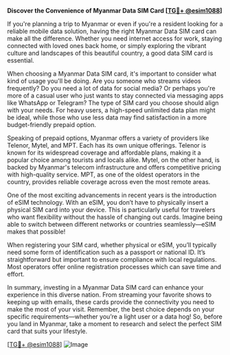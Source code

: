 **Discover the Convenience of Myanmar Data SIM Card [[TG💪+ @esim1088](https://t.me/s/esim1088)]**

If you're planning a trip to Myanmar or even if you're a resident looking for a reliable mobile data solution, having the right Myanmar Data SIM card can make all the difference. Whether you need internet access for work, staying connected with loved ones back home, or simply exploring the vibrant culture and landscapes of this beautiful country, a good data SIM card is essential.

When choosing a Myanmar Data SIM card, it's important to consider what kind of usage you'll be doing. Are you someone who streams videos frequently? Do you need a lot of data for social media? Or perhaps you're more of a casual user who just wants to stay connected via messaging apps like WhatsApp or Telegram? The type of SIM card you choose should align with your needs. For heavy users, a high-speed unlimited data plan might be ideal, while those who use less data may find satisfaction in a more budget-friendly prepaid option.

Speaking of prepaid options, Myanmar offers a variety of providers like Telenor, Mytel, and MPT. Each has its own unique offerings. Telenor is known for its widespread coverage and affordable plans, making it a popular choice among tourists and locals alike. Mytel, on the other hand, is backed by Myanmar's telecom infrastructure and offers competitive pricing with high-quality service. MPT, as one of the oldest operators in the country, provides reliable coverage across even the most remote areas.

One of the most exciting advancements in recent years is the introduction of eSIM technology. With an eSIM, you don’t have to physically insert a physical SIM card into your device. This is particularly useful for travelers who want flexibility without the hassle of changing out cards. Imagine being able to switch between different networks or countries seamlessly—eSIM makes that possible!

When registering your SIM card, whether physical or eSIM, you’ll typically need some form of identification such as a passport or national ID. It’s straightforward but important to ensure compliance with local regulations. Most operators offer online registration processes which can save time and effort.

In summary, investing in a Myanmar Data SIM card can enhance your experience in this diverse nation. From streaming your favorite shows to keeping up with emails, these cards provide the connectivity you need to make the most of your visit. Remember, the best choice depends on your specific requirements—whether you’re a light user or a data hog! So, before you land in Myanmar, take a moment to research and select the perfect SIM card that suits your lifestyle.

[[TG💪+ @esim1088](https://t.me/s/esim1088)] ![Image](https://i.postimg.cc/Y0z9fWf4/image.png)